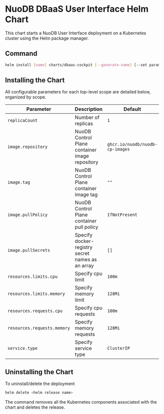 # NuoDB DBaaS User Interface Helm Chart

This chart starts a NuoDB User Interface deployment on a Kubernetes cluster using the Helm package manager.

## Command

```bash
helm install [name] charts/dbaas-cockpit [--generate-name] [--set parameter] [--values myvalues.yaml]
```

## Installing the Chart

All configurable parameters for each top-level scope are detailed below, organized by scope.

| Parameter | Description | Default |
| ----- | ----------- | ------ |
| `replicaCount` | Number of replicas | `1` |
| `image.repository` | NuoDB Control Plane container image repository |`ghcr.io/nuodb/nuodb-cp-images`|
| `image.tag` | NuoDB Control Plane container image tag | `""` |
| `image.pullPolicy` | NuoDB Control Plane container pull policy |`IfNotPresent`|
| `image.pullSecrets` | Specify docker-registry secret names as an array | `[]` |
| `resources.limits.cpu` | Specify cpu limit | `100m` |
| `resources.limits.memory` | Specify memory limit | `128Mi` |
| `resources.requests.cpu` | Specify cpu requests | `100m` |
| `resources.requests.memory` | Specify memory requests | `128Mi` |
| `service.type` | Specify service type | `ClusterIP` |

## Uninstalling the Chart

To uninstall/delete the deployment

```bash
helm delete <helm release name>
```

The command removes all the Kubernetes components associated with the chart and deletes the release.
